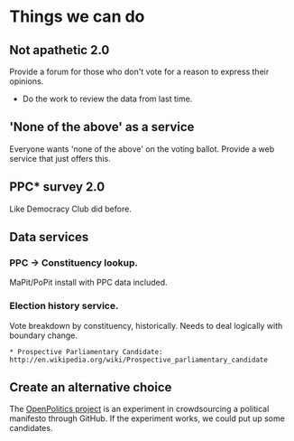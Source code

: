 # Things we can do

## Not apathetic 2.0

Provide a forum for those who don't vote for a reason to express their opinions.

* Do the work to review the data from last time.

## 'None of the above' as a service

Everyone wants 'none of the above' on the voting ballot.  Provide a web service that just offers this.

## PPC* survey 2.0

Like Democracy Club did before.  


## Data services

### PPC -> Constituency lookup.

MaPit/PoPit install with PPC data included.

### Election history service. 

Vote breakdown by constituency, historically.  Needs to deal logically with boundary change.

    * Prospective Parliamentary Candidate: http://en.wikipedia.org/wiki/Prospective_parliamentary_candidate
    
## Create an alternative choice

The [OpenPolitics project](http://openpolitics.github.io/manifesto) is an experiment in crowdsourcing a political manifesto through GitHub. If the experiment works, we could put up some candidates.
